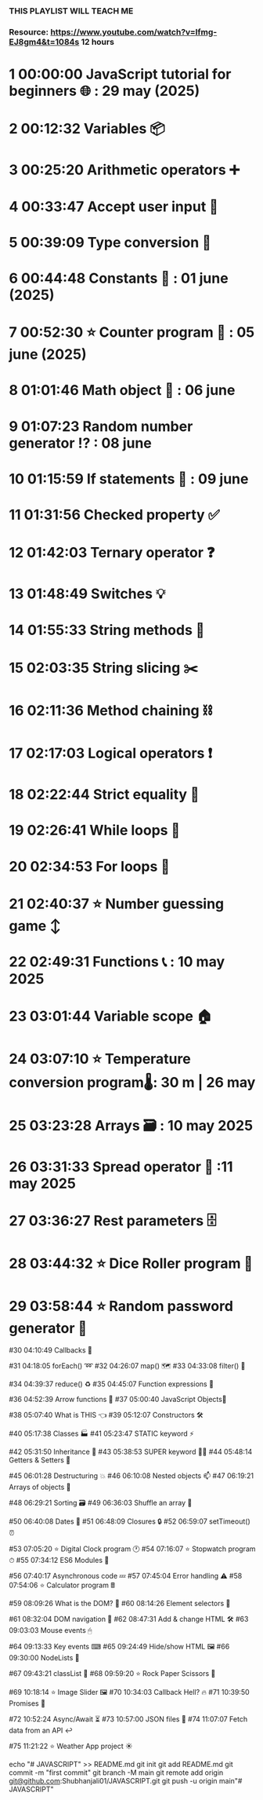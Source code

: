 ### THIS PLAYLIST WILL TEACH ME 
### Resource: https://www.youtube.com/watch?v=lfmg-EJ8gm4&t=1084s 12 hours

# 1   00:00:00 JavaScript tutorial for beginners 🌐   : 29 may (2025)
# 2   00:12:32 Variables 📦

# 3   00:25:20 Arithmetic operators ➕
# 4   00:33:47 Accept user input 💬

# 5   00:39:09 Type conversion 💱
# 6   00:44:48 Constants 🚫           : 01 june (2025)
# 7   00:52:30 ⭐ Counter program 🔢   : 05 june (2025)

# 8   01:01:46 Math object 🧮 : 06 june
# 9   01:07:23 Random number generator ⁉  : 08 june  

# 10 01:15:59 If statements 🤔     : 09 june  
# 11 01:31:56 Checked property ✅

# 12 01:42:03 Ternary operator ❓
# 13 01:48:49 Switches 💡
# 14 01:55:33 String methods 🧵

# 15 02:03:35 String slicing ✂️
# 16 02:11:36 Method chaining ⛓

# 17 02:17:03 Logical operators ❗
# 18 02:22:44 Strict equality 🟰
# 19 02:26:41 While loops 🔁

# 20 02:34:53 For loops 🔂
# 21 02:40:37 ⭐ Number guessing game ↕

# 22 02:49:31 Functions 📞   : 10 may 2025
# 23 03:01:44 Variable scope 🏠

# 24 03:07:10 ⭐ Temperature conversion program🌡️: 30 m | 26 may 
# 25 03:23:28 Arrays 🗃   : 10 may 2025
# 26 03:31:33 Spread operator 📖   :11 may 2025

# 27 03:36:27 Rest parameters 🗄
# 28 03:44:32 ⭐ Dice Roller program 🎲

# 29 03:58:44 ⭐ Random password generator 🔑
#30 04:10:49 Callbacks 🤙

#31 04:18:05 forEach() ➿
#32 04:26:07 map() 🗺
#33 04:33:08 filter() 🚰

#34 04:39:37 reduce() ♻
#35 04:45:07 Function expressions 🐣

#36 04:52:39 Arrow functions 🎯
#37 05:00:40 JavaScript Objects🧍

#38 05:07:40 What is THIS 👈
#39 05:12:07 Constructors 🛠

#40 05:17:38 Classes 🏭
#41 05:23:47 STATIC keyword ⚡

#42 05:31:50 Inheritance 🐇
#43 05:38:53 SUPER keyword 🦸‍♂️
#44 05:48:14 Getters & Setters 📐

#45 06:01:28 Destructuring 💥
#46 06:10:08 Nested objects 📫
#47 06:19:21 Arrays of objects 🍎

#48 06:29:21 Sorting 🗃
#49 06:36:03 Shuffle an array 🔀

#50 06:40:08 Dates 📅
#51 06:48:09 Closures 🔒
#52 06:59:07 setTimeout() ⏰

#53 07:05:20 ⭐ Digital Clock program 🕐
#54 07:16:07 ⭐ Stopwatch program ⏱
#55 07:34:12 ES6 Modules 🚢

#56 07:40:17 Asynchronous code 💤
#57 07:45:04 Error handling ⚠
#58 07:54:06 ⭐ Calculator program 🖩

#59 08:09:26 What is the DOM? 🌳
#60 08:14:26 Element selectors 📑

#61 08:32:04 DOM navigation 🧭
#62 08:47:31 Add & change HTML 🛠️
#63 09:03:03 Mouse events 🖱

#64 09:13:33 Key events ⌨
#65 09:24:49 Hide/show HTML 🖼
#66 09:30:00 NodeLists 📃

#67 09:43:21 classList 🧾
#68 09:59:20 ⭐ Rock Paper Scissors 👊

#69 10:18:14 ⭐ Image Slider 🖼️
#70 10:34:03 Callback Hell? 🔥
#71 10:39:50 Promises 🤞

#72 10:52:24 Async/Await ⏳
#73 10:57:00 JSON files 📄
#74 11:07:07 Fetch data from an API ↩️

#75 11:21:22 ⭐ Weather App project ☀️



echo "# JAVASCRIPT" >> README.md
git init
git add README.md
git commit -m "first commit"
git branch -M main
git remote add origin git@github.com:Shubhanjali01/JAVASCRIPT.git
git push -u origin main"# JAVASCRIPT" 
